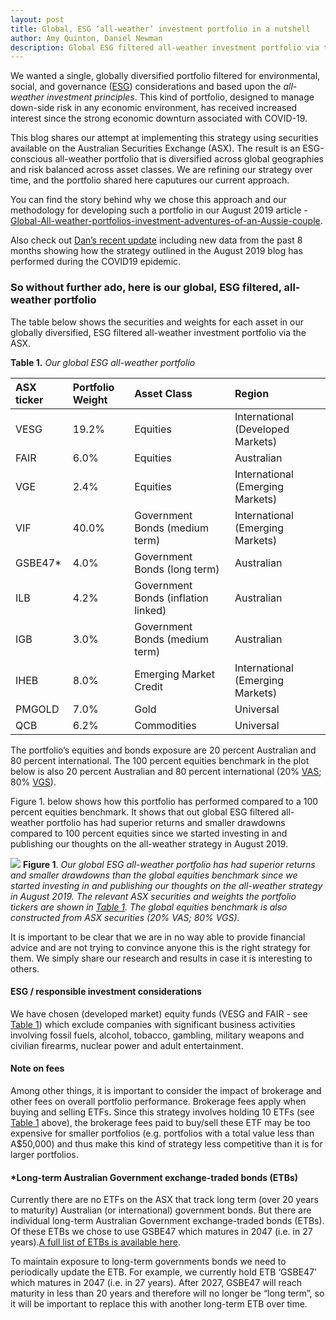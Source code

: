 ```yaml
---
layout: post
title: Global, ESG ‘all-weather’ investment portfolio in a nutshell
author: Amy Quinton, Daniel Newman
description: Global ESG filtered all-weather investment portfolio via the ASX
---
```


<style>
p.comment {
background-color: #DBDBDB;
padding: 3px;
border: 2px black;
margin-left: 1px;
border-radius: 1px;
font-size: 12px
}
</style>

We wanted a single, globally diversified portfolio filtered for environmental, social, and governance ([ESG][1]) considerations and based upon the *all-weather investment principles*. This kind of portfolio, designed to manage down-side risk in any economic environment, has received increased interest since the strong economic downturn associated with COVID-19.

This blog shares our attempt at implementing this strategy using securities available on the Australian Securities Exchange (ASX). The result is an ESG-conscious all-weather portfolio that is diversified across global geographies and risk balanced across asset classes. We are refining our strategy over time, and the portfolio shared here caputures our current approach.

You can find the story behind why we chose this approach and our methodology for developing such a portfolio in our August 2019 article - [Global-All-weather-portfolios-investment-adventures-of-an-Aussie-couple][2].  

Also check out [Dan’s recent update][3] including new data from the past 8 months showing how the strategy outlined in the August 2019 blog has performed during the COVID19 epidemic. 

### So without further ado, here is our global, ESG filtered, all-weather portfolio
The table below shows the securities and weights for each asset in our globally diversified, ESG filtered all-weather investment portfolio via the ASX. 

**Table 1.** *Our global ESG all-weather portfolio*
<a name="table-1-link"></a>

|ASX ticker |Portfolio Weight |Asset Class |Region|
|:---|:---|:---|:---|
|VESG |19.2%|Equities |International (Developed Markets)|
|FAIR |6.0%|Equities |Australian|
|VGE |2.4%|Equities  |International (Emerging Markets)|
|VIF |40.0%|Government Bonds (medium term)|International (Emerging Markets)|
|GSBE47* |4.0% |Government Bonds (long term)|Australian|
|ILB |4.2%  |Government Bonds (inflation linked) |Australian|
|IGB |3.0%|Government Bonds (medium term)|Australian|
|IHEB  |8.0%|Emerging Market Credit|International (Emerging Markets) |
|PMGOLD |7.0%|Gold|Universal|
|QCB |6.2%|Commodities|Universal|

The portfolio’s equities and bonds exposure are 20 percent Australian and 80 percent international. The 100 percent equities benchmark in the plot below is also 20 percent Australian and 80 percent international (20% [VAS][4]; 80% [VGS][5]). 

Figure 1. below shows how this portfolio has performed compared to a 100 percent equities benchmark. It shows that out global ESG filtered all-weather portfolio has had superior returns and smaller drawdowns compared to 100 percent equities since we started investing in and publishing our thoughts on the all-weather strategy in August 2019. 


![]({{"/images/plot-global-ESG-allweather-for-Amys-blog.png"|absolute_url}})
**Figure 1**. *Our global ESG all-weather portfolio has had superior returns and smaller drawdowns than the global equities benchmark since we started investing in and publishing our thoughts on the all-weather strategy in August 2019. The relevant ASX securities and weights the portfolio tickers are shown in [Table 1](#table-1-link). The global equities benchmark is also constructed from ASX securities (20% VAS; 80% VGS).* 

It is important to be clear that we are in no way able to provide financial advice and are not trying to convince anyone this is the right strategy for them. We simply share our research and results in case it is interesting to others. 

#### ESG / responsible investment considerations
We have chosen (developed market) equity funds (VESG and FAIR - see [Table 1](#table-1-link)) which exclude companies with significant business activities involving fossil fuels, alcohol, tobacco, gambling, military weapons and civilian firearms, nuclear power and adult entertainment.   

#### Note on fees

Among other things, it is important to consider the impact of brokerage and other fees on overall portfolio performance. Brokerage fees apply when buying and selling ETFs. Since this strategy involves holding 10 ETFs (see [Table 1](#table-1-link) above), the brokerage fees paid to buy/sell these ETF may be too expensive for smaller portfolios (e.g. portfolios with a total value less than A$50,000) and thus make this kind of strategy less competitive than it is for larger portfolios. 

#### *Long-term Australian Government exchange-traded bonds (ETBs) 

Currently there are no ETFs on the ASX that track long term (over 20 years to maturity) Australian (or international) government bonds. But there are individual long-term Australian Government exchange-traded bonds (ETBs). Of these ETBs we chose to use GSBE47 which matures in 2047 (i.e. in 27 years).[A full list of ETBs is available here][6].  

To maintain exposure to long-term governments bonds we need to periodically update the ETB. For example, we currently hold ETB ‘GSBE47’ which matures in 2047 (i.e. in 27 years). After 2027, GSBE47 will reach maturity in less than 20 years and therefore will no longer be “long term”, so it will be important to replace this with another long-term ETB over time. 

[1]: https://www.investopedia.com/terms/e/environmental-social-and-governance-esg-criteria.asp
[2]: https://amyquinton.github.io/Global-All-weather-portfolios-investment-adventures-of-an-Aussie-couple/
[3]: https://dpnewman.com/all-weather-update/
[4]: https://www.vanguardinvestments.com.au/retail/ret/investments/product.html#/fundDetail/etf/portId=8205/assetCode=equity/?overview
[5]: https://www.vanguardinvestments.com.au/retail/ret/investments/product.html#/fundDetail/etf/portId=8212/assetCode=equity/?overview
[6]: https://www.australiangovernmentbonds.gov.au/bond-types/exchange-traded-treasury-bonds/list-etbs